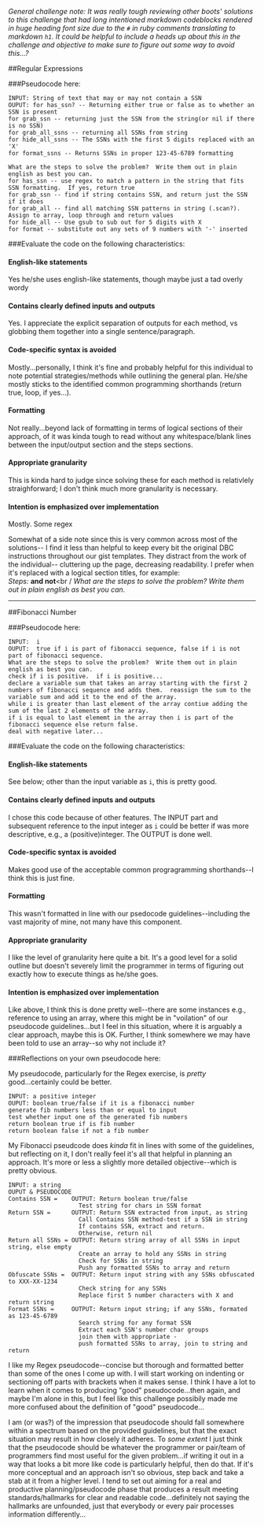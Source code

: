 *General challenge note: It was really tough reviewing other boots' solutions to this challenge that had long intentioned markdown codeblocks rendered in huge heading font size due to the `#` in ruby comments translating to markdown `h1`. It could be helpful to include a heads up about this in the challenge and objective to make sure to figure out some way to avoid this...?*

##Regular Expressions

###Pseudocode here:

	INPUT: String of text that may or may not contain a SSN 
	OUPUT: for has_ssn? -- Returning either true or false as to whether an SSN is present
	for grab_ssn -- returning just the SSN from the string(or nil if there is no SSN)
	for grab_all_ssns -- returning all SSNs from string
	for hide_all_ssns -- The SSNs with the first 5 digits replaced with an 'X'
	for format_ssns -- Returns SSNs in proper 123-45-6789 formatting
	
	What are the steps to solve the problem?  Write them out in plain english as best you can.
	for has_ssn -- use regex to match a pattern in the string that fits SSN formatting.  If yes, return true
	for grab_ssn -- find if string contains SSN, and return just the SSN if it does
	for grab_all -- find all matching SSN patterns in string (.scan?).  Assign to array, loop through and return values
	for hide_all -- Use gsub to sub out for 5 digits with X
	for format -- substitute out any sets of 9 numbers with '-' inserted
 
###Evaluate the code on the following characteristics:

#### English-like statements
Yes he/she uses english-like statements, though maybe just a tad overly wordy   

#### Contains clearly defined inputs and outputs
Yes. I appreciate the explicit separation of outputs for each method, vs globbing them together into a single sentence/paragraph.

#### Code-specific syntax is avoided
Mostly...personally, I think it's fine and probably helpful for this individual to note potential strategies/methods while outlining the general plan. He/she mostly sticks to the identified common programming shorthands (return true, loop, if yes...). 

#### Formatting 
Not really...beyond lack of formatting in terms of logical sections of their approach, of it was kinda tough to read without any whitespace/blank lines between the input/output section and the steps sections.

#### Appropriate granularity 

This is kinda hard to judge since solving these for each method is relativlely straighforward; I don't think much more granularity is necessary.

#### Intention is emphasized over implementation
Mostly. Some regex

Somewhat of a side note since this is very common across most of the solutions-- I find it less than helpful to keep every bit the original DBC instructions throughout our gist templates. They distract from the work of the individual-- cluttering up the page, decreasing readability. I prefer when it's replaced with a logical section titles, for example:<br />
*Steps:* 
**and not**<br /
*What are the steps to solve the problem?  Write them out in plain english as best you can.*

***
##Fibonacci Number

###Pseudocode here:

	INPUT:  i
	OUPUT:  true if i is part of fibonacci sequence, false if i is not part of fibonacci sequence.
	What are the steps to solve the problem?  Write them out in plain english as best you can.
	check if i is positive.  if i is positive...
	declare a variable sum that takes an array starting with the first 2 numbers of fibonacci sequence and adds them.  reassign the sum to the variable sum and add it to the end of the array.
	while i is greater than last element of the array contiue adding the sum of the last 2 elements of the array.
	if i is equal to last elememt in the array then i is part of the fibonacci sequence else return false.
	deal with negative later...
 
###Evaluate the code on the following characteristics:

#### English-like statements
See below; other than the input variable as `i`, this is pretty good. 

#### Contains clearly defined inputs and outputs
I chose this code because of other features. The INPUT part and subsequent reference to the input integer as `i` could be better if was more descriptive, e.g., a (positive)integer. The OUTPUT is done well. 

#### Code-specific syntax is avoided
Makes good use of the acceptable common progragramming shorthands--I think this is just fine.

#### Formatting 
This wasn't formatted in line with our psedocode guidelines--including the vast majority of mine, not many have this component.
#### Appropriate granularity 
I like the level of granularity here quite a bit. It's a good level for a solid outline but doesn't severely limit the programmer in terms of figuring out exactly how to execute things as he/she goes. 

#### Intention is emphasized over implementation
Like above, I think this is done pretty well--there are some instances e.g., reference to using an array, where this might be in "voilation" of our pseudocode guidelines...but I feel in this situation, where it is arguably a clear approach, maybe this is OK. Further, I think somewhere we may have been told to use an array--so why not include it?


###Reflections on your own pseudocode here:

My pseudocode, particularly for the Regex exercise, is *pretty* good...certainly could be better. 


	 
	INPUT: a positive integer
	OUPUT: boolean true/false if it is a fibonacci number
	generate fib numbers less than or equal to input
	test whether input one of the generated fib numbers
	return boolean true if is fib number
	return boolean false if not a fib number

My Fibonacci pseudcode does *kinda* fit in lines with some of the guidelines, but reflecting on it, I don't really feel it's all that helpful in planning an approach. It's more or less a slightly more detailed objective--which is pretty obvious. 

	INPUT: a string
	OUPUT & PSEUDOCODE
	Contains SSN =    OUTPUT: Return boolean true/false
	                    Test string for chars in SSN format
	Return SSN =      OUTPUT: Return SSN extracted from input, as string
	                    Call Contains SSN method-test if a SSN in string
	                    If contains SSN, extract and return.
	                    Otherwise, return nil
	Return all SSNs = OUTPUT: Return string array of all SSNs in input string, else empty
	                    Create an array to hold any SSNs in string
	                    Check for SSNs in string
	                    Push any formatted SSNs to array and return
	Obfuscate SSNs =  OUTPUT: Return input string with any SSNs obfuscated to XXX-XX-1234
	                    Check string for any SSNs
	                    Replace first 5 number characters with X and return string
	Format SSNs =     OUTPUT: Return input string; if any SSNs, formated as 123-45-6789
	                    Search string for any format SSN
	                    Extract each SSN's number char groups
	                    join them with appropriate -
	                    push formatted SSNs to array, join to string and return


I like my Regex pseudocode--concise but thorough and formatted better than some of the ones I come up with. I will start working on indenting or sectioning off parts with brackets when it makes sense. I think I have a lot to learn when it comes to producing "good" pseudocode...then again, and maybe I'm alone in this, but I feel like this challenge possibily made me more confused about the definition of "good" pseudocode...

I am (or was?) of the impression that pseudocode should fall somewhere within a spectrum based on the provided guidelines, but that the exact situation may result in how closely it adheres. To *some extent* I just think that the pseudocode should be whatever the programmer or pair/team of programmers find most useful for the given problem...if writing it out in a way that looks a bit more like code is particularly helpful, then do that. If it's more conceptual and an approach isn't so obvious, step back and take a stab at it from a higher level. I tend to set out aiming for a real and productive planning/pseudocode phase that produces a result meeting standards/hallmarks for clear and readable code...definitely not saying the hallmarks are unfounded, just that everybody or every pair processes information differently...


